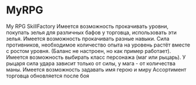 # MyRPG
My RPG SkillFactory
Имеется возможность прокачивать уровни, покупать зелья для различных бафов у торговца, использовать эти зелья.
Имеется возможность прокачивать разные навыки. Сила противников, необходимое количество опыта на уровень растёт вместе с ростом уровня. (Баланс не настроен, но как пример работает).
Имеется возможность выбирать класс персонажа (маг или рыцарь). У рыцаря сила удара зависит только от силы, у мага - от количества маны.
Имеется возможность задавать имя герою и миру
Ассортимент торговца обновляется после боя
